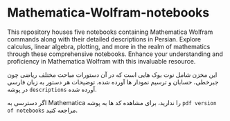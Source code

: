 # Mathematica-Wolfram-notebooks
This repository houses five notebooks containing Mathematica Wolfram commands along with their detailed descriptions in Persian. Explore calculus, linear algebra, plotting, and more in the realm of mathematics through these comprehensive notebooks. Enhance your understanding and proficiency in Mathematica Wolfram with this invaluable resource.

این مخزن شامل نوت بوک هایی است که در آن دستورات مباحث مختلف ریاضی چون جبرخطی، حسابان و ترسیم نمودار ها آورده شده. توضیحات هر دستور به زبان فارسی در پوشه `descriptions` آورده شده.

اگر دسترسی به Mathematica را ندارید، برای مشاهده کد ها به پوشه `pdf version of notebooks` مراجعه کنید.
